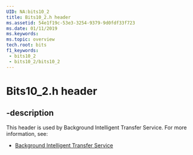 ```yaml
---
UID: NA:bits10_2
title: Bits10_2.h header
ms.assetid: 54e1f19c-53e3-3254-9379-9d0fdf33f723
ms.date: 01/11/2019
ms.keywords: 
ms.topic: overview
tech.root: bits
f1_keywords:
 - bits10_2
 - bits10_2/bits10_2
---
```


# Bits10_2.h header


## -description

This header is used by Background Intelligent Transfer Service. For more information, see:

- [Background Intelligent Transfer Service](../_bits/index.md)

